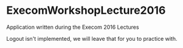 # ExecomWorkshopLecture2016
Application written during the Execom 2016 Lectures

Logout isn't implemented, we will leave that for you to practice with.